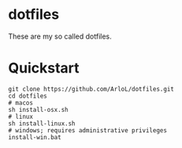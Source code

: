 # dotfiles

These are my so called dotfiles.

# Quickstart

```
git clone https://github.com/ArloL/dotfiles.git
cd dotfiles
# macos
sh install-osx.sh
# linux
sh install-linux.sh
# windows; requires administrative privileges
install-win.bat
```
